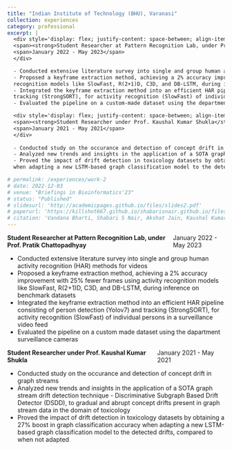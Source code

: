 ```yaml
---
title: "Indian Institute of Technology (BHU), Varanasi"
collection: experiences
category: professional
excerpt: |
  <div style='display: flex; justify-content: space-between; align-items: center;'>
  <span><strong>Student Researcher at Pattern Recognition Lab, under Prof. Pratik Chattopadhyay</strong></span>
  <span>January 2022 - May 2023</span>
  </div>

  - Conducted extensive literature survey into single and group human activity recognition (HAR) methods for videos
  - Proposed a keyframe extraction method, achieving a 2% accuracy improvement with 25% fewer frames using activity
  recognition models like SlowFast, R(2+1)D, C3D, and DB-LSTM, during inference on benchmark datasets
  - Integrated the keyframe extraction method into an efficient HAR pipeline consisting of person detection (Yolov7) and
  tracking (StrongSORT), for activity recognition (SlowFast) of individual persons in a surveillance video feed
  - Evaluated the pipeline on a custom-made dataset using the department surveillance cameras

  <div style='display: flex; justify-content: space-between; align-items: center;'>
  <span><strong>Student Researcher under Prof. Kaushal Kumar Shukla</strong></span>
  <span>January 2021 - May 2021</span>
  </div>
  
  - Conducted study on the occurance and detection of concept drift in graph streams
  - Analyzed new trends and insights in the application of a SOTA graph stream drift detection technique - Discriminative Subgraph Based Drift Detector (DSDD), to gradual and abrupt concept drifts present in graph stream data in the domain of toxicology
  - Proved the impact of drift detection in toxicology datasets by obtaining a 27% boost in graph classification accuracy
  when adapting a new LSTM-based graph classification model to the detected drifts, compared to when not adapted

# permalink: /experiences/work-2
# date: 2022-12-03
# venue: "Briefings in Bioinformatics'23"
# status: "Published"
# slidesurl: 'http://academicpages.github.io/files/slides2.pdf'
# paperurl: 'https://killshot667.github.io/shabarisnair.github.io/files/concept.pdf'
# citation: 'Vandana Bharti, Shabari S Nair, Akshat Jain, Kaushal Kumar Shukla, Bhaskar Biswas'
---
```


  <div style='display: flex; justify-content: space-between; align-items: center;'>
  <span><strong>Student Researcher at Pattern Recognition Lab, under Prof. Pratik Chattopadhyay</strong></span>
  <span>January 2022 - May 2023</span>
  </div>

  - Conducted extensive literature survey into single and group human activity recognition (HAR) methods for videos
  - Proposed a keyframe extraction method, achieving a 2% accuracy improvement with 25% fewer frames using activity
  recognition models like SlowFast, R(2+1)D, C3D, and DB-LSTM, during inference on benchmark datasets
  - Integrated the keyframe extraction method into an efficient HAR pipeline consisting of person detection (Yolov7) and
  tracking (StrongSORT), for activity recognition (SlowFast) of individual persons in a surveillance video feed
  - Evaluated the pipeline on a custom made dataset using the dapartment surveillance cameras

  <div style='display: flex; justify-content: space-between; align-items: center;'>
  <span><strong>Student Researcher under Prof. Kaushal Kumar Shukla</strong></span>
  <span>January 2021 - May 2021</span>
  </div>
  
  - Conducted study on the occurance and detection of concept drift in graph streams
  - Analyzed new trends and insights in the application of a SOTA graph stream drift detection technique - Discriminative Subgraph Based Drift Detector (DSDD), to gradual and abrupt concept drifts present in graph stream data in the domain of toxicology
  - Proved the impact of drift detection in toxicology datasets by obtaining a 27% boost in graph classification accuracy
  when adapting a new LSTM-based graph classification model to the detected drifts, compared to when not adapted
